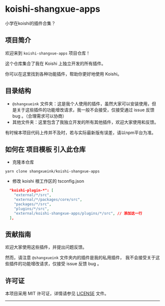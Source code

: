 # koishi-shangxue-apps

小学在koishi的插件合集？

## 项目简介

欢迎来到 `koishi-shangxue-apps` 项目仓库！

这个仓库集合了我在 Koishi 上独立开发的所有插件。

你可以在这里找到各种功能插件，帮助你更好地使用 Koishi。

## 目录结构

- `@shangxueink` 文件夹：这是我个人使用的插件，虽然大家可以安装使用，但是关于这些插件的功能增改请求，我一般不会接受，仅接受通过 issue 反馈 bug 。（合理需求可以协商）
- 其他文件夹：这里包含了我独立开发的所有其他插件，欢迎大家使用和反馈。

有时候本项目代码上传并不及时，若与实际最新版有误差，请以npm平台为准。


## 如何在 项目模板 引入此仓库

- 克隆本仓库

```shell
yarn clone shangxueink/koishi-shangxue-apps
```

- 修改 koishi 根工作区的 tsconfig.json
```json
  "koishi-plugin-*": [
    "external/*/src",
    "external/*/packages/core/src",
    "packages/*/src",
    "plugins/*/src",
    "external/koishi-shangxue-apps/plugins/*/src", // 添加这一行
  ],
```

## 贡献指南

欢迎大家使用这些插件，并提出问题反馈。

然而，请注意 `@shangxueink` 文件夹内的插件是我的私用插件，
我不会接受关于这些插件的功能增改请求，仅接受 issue 反馈 bug 。

## 许可证

本项目采用 MIT 许可证，详情请参见 [LICENSE](./LICENSE) 文件。

---
